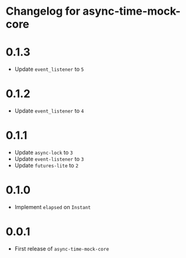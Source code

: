 # Changelog for async-time-mock-core

# 0.1.3

* Update `event_listener` to `5`

# 0.1.2

* Update `event_listener` to `4`

# 0.1.1

* Update `async-lock` to `3`
* Update `event-listener` to `3`
* Update `futures-lite` to `2`

# 0.1.0

* Implement `elapsed` on `Instant`

# 0.0.1

* First release of `async-time-mock-core`
